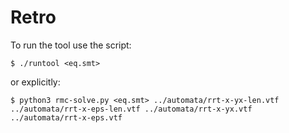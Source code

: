 # Retro

To run the tool use the script:
```
$ ./runtool <eq.smt>
```
or explicitly:
```
$ python3 rmc-solve.py <eq.smt> ../automata/rrt-x-yx-len.vtf ../automata/rrt-x-eps-len.vtf ../automata/rrt-x-yx.vtf ../automata/rrt-x-eps.vtf
```
